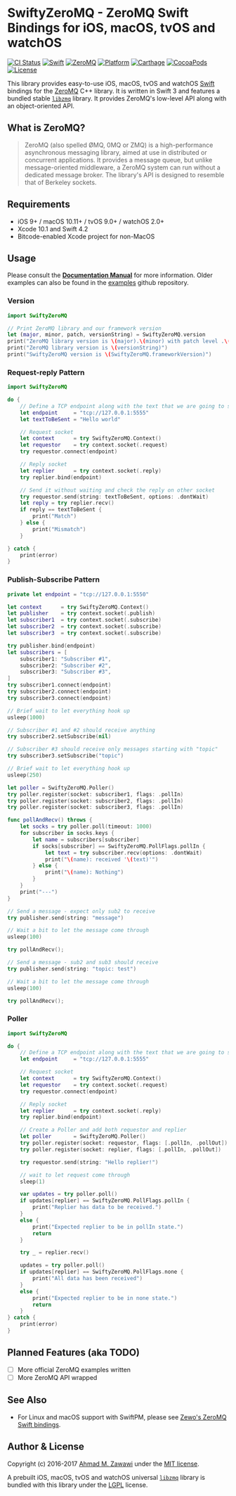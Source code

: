 # SwiftyZeroMQ - ZeroMQ Swift Bindings for iOS, macOS, tvOS and watchOS

[![CI Status][travis-badge]][travis-url]
[![Swift][swift-badge]][swift-url]
[![ZeroMQ][zeromq-badge]][zeromq-url]
[![Platform][platform-badge]][platform-url]
[![Carthage][carthage-badge]][carthage-url]
[![CocoaPods][cocoapods-badge]][cocoapods-url]
[![License][mit-badge]][mit-url]

This library provides easy-to-use iOS, macOS, tvOS and watchOS
[Swift](http://swift.org) bindings for the [ZeroMQ](http://zeromq.org) C++
library. It is written in Swift 3 and features a bundled stable
[`libzmq`](https://github.com/zeromq/libzmq) library. It provides ZeroMQ's
low-level API along with an object-oriented API.

## What is ZeroMQ?

> ZeroMQ (also spelled ØMQ, 0MQ or ZMQ) is a high-performance asynchronous
> messaging library, aimed at use in distributed or concurrent applications. It
> provides a message queue, but unlike message-oriented middleware, a ZeroMQ
> system can run without a dedicated message broker. The library's API is
> designed to resemble that of Berkeley sockets.

## Requirements

- iOS 9+ / macOS 10.11+ / tvOS 9.0+ / watchOS 2.0+
- Xcode 10.1 and Swift 4.2
- Bitcode-enabled Xcode project for non-MacOS

## Usage

Please consult the [**Documentation Manual**](Documentation/Manual.md) for more
information. Older examples can also be found in the
[examples](https://github.com/azawawi/swift-zmq-examples) github repository.

### Version

```swift
import SwiftyZeroMQ

// Print ZeroMQ library and our framework version
let (major, minor, patch, versionString) = SwiftyZeroMQ.version
print("ZeroMQ library version is \(major).\(minor) with patch level .\(patch)")
print("ZeroMQ library version is \(versionString)")
print("SwiftyZeroMQ version is \(SwiftyZeroMQ.frameworkVersion)")
```

### Request-reply Pattern

```swift
import SwiftyZeroMQ

do {
    // Define a TCP endpoint along with the text that we are going to send/recv
    let endpoint     = "tcp://127.0.0.1:5555"
    let textToBeSent = "Hello world"

    // Request socket
    let context      = try SwiftyZeroMQ.Context()
    let requestor    = try context.socket(.request)
    try requestor.connect(endpoint)

    // Reply socket
    let replier      = try context.socket(.reply)
    try replier.bind(endpoint)

    // Send it without waiting and check the reply on other socket
    try requestor.send(string: textToBeSent, options: .dontWait)
    let reply = try replier.recv()
    if reply == textToBeSent {
        print("Match")
    } else {
        print("Mismatch")
    }

} catch {
    print(error)
}
```

### Publish-Subscribe Pattern

```swift
private let endpoint = "tcp://127.0.0.1:5550"

let context      = try SwiftyZeroMQ.Context()
let publisher    = try context.socket(.publish)
let subscriber1  = try context.socket(.subscribe)
let subscriber2  = try context.socket(.subscribe)
let subscriber3  = try context.socket(.subscribe)

try publisher.bind(endpoint)
let subscribers = [
    subscriber1: "Subscriber #1",
    subscriber2: "Subscriber #2",
    subscriber3: "Subscriber #3",
]
try subscriber1.connect(endpoint)
try subscriber2.connect(endpoint)
try subscriber3.connect(endpoint)

// Brief wait to let everything hook up
usleep(1000)

// Subscriber #1 and #2 should receive anything
try subscriber2.setSubscribe(nil)

// Subscriber #3 should receive only messages starting with "topic"
try subscriber3.setSubscribe("topic")

// Brief wait to let everything hook up
usleep(250)

let poller = SwiftyZeroMQ.Poller()
try poller.register(socket: subscriber1, flags: .pollIn)
try poller.register(socket: subscriber2, flags: .pollIn)
try poller.register(socket: subscriber3, flags: .pollIn)

func pollAndRecv() throws {
    let socks = try poller.poll(timeout: 1000)
    for subscriber in socks.keys {
        let name = subscribers[subscriber]
        if socks[subscriber] == SwiftyZeroMQ.PollFlags.pollIn {
            let text = try subscriber.recv(options: .dontWait)
            print("\(name): received '\(text)'")
        } else {
            print("\(name): Nothing")
        }
    }
    print("---")
}

// Send a message - expect only sub2 to receive
try publisher.send(string: "message")

// Wait a bit to let the message come through
usleep(100)

try pollAndRecv();

// Send a message - sub2 and sub3 should receive
try publisher.send(string: "topic: test")

// Wait a bit to let the message come through
usleep(100)

try pollAndRecv();
```

### Poller

```swift
import SwiftyZeroMQ

do {
    // Define a TCP endpoint along with the text that we are going to send/recv
    let endpoint     = "tcp://127.0.0.1:5555"

    // Request socket
    let context      = try SwiftyZeroMQ.Context()
    let requestor    = try context.socket(.request)
    try requestor.connect(endpoint)

    // Reply socket
    let replier      = try context.socket(.reply)
    try replier.bind(endpoint)

    // Create a Poller and add both requestor and replier
    let poller       = SwiftyZeroMQ.Poller()
    try poller.register(socket: requestor, flags: [.pollIn, .pollOut])
    try poller.register(socket: replier, flags: [.pollIn, .pollOut])

    try requestor.send(string: "Hello replier!")

    // wait to let request come through
    sleep(1)

    var updates = try poller.poll()
    if updates[replier] == SwiftyZeroMQ.PollFlags.pollIn {
        print("Replier has data to be received.")
    }
    else {
        print("Expected replier to be in pollIn state.")
        return
    }

    try _ = replier.recv()

    updates = try poller.poll()
    if updates[replier] == SwiftyZeroMQ.PollFlags.none {
        print("All data has been received")
    }
    else {
        print("Expected replier to be in none state.")
        return
    }
} catch {
    print(error)
}
```

## Planned Features (aka TODO)

- [ ] More official ZeroMQ examples written
- [ ] More ZeroMQ API wrapped

## See Also

- For Linux and macOS support with SwiftPM, please see [Zewo's ZeroMQ Swift bindings](https://github.com/ZewoGraveyard/ZeroMQ).

## Author & License

Copyright (c) 2016-2017 [Ahmad M. Zawawi](https://github.com/azawawi) under the
[MIT license](LICENSE).

A prebuilt iOS, macOS, tvOS and watchOS universal
[`libzmq`](https://github.com/zeromq/libzmq) library is bundled with this
library under the [LGPL](https://github.com/zeromq/libzmq#license) license.

[travis-badge]: https://travis-ci.com/Pooppap/SwiftyZeroMQ.svg?branch=master
[travis-url]: https://travis-ci.com/Pooppap/SwiftyZeroMQ

[swift-badge]: https://img.shields.io/badge/Swift-4.2-orange.svg?style=flat
[swift-url]: https://swift.org

[zeromq-badge]: https://img.shields.io/badge/ZeroMQ-4.2.1-blue.svg?style=flat
[zeromq-url]: https://zeromq.org

[platform-badge]: https://img.shields.io/badge/Platforms-iOS%20|%20macOS%20|%20tvOS%20|%20watchOS-blue.svg?style=flat
[platform-url]: http://cocoadocs.org/docsets/SwiftyZeroMQ

[carthage-badge]: https://img.shields.io/badge/Carthage-compatible-4BC51D.svg?style=flat
[carthage-url]: https://github.com/Carthage/Carthage

[cocoapods-badge]: https://img.shields.io/cocoapods/v/SwiftyZeroMQ.svg
[cocoapods-url]: https://cocoapods.org/?q=swiftyzeromq

[mit-badge]: https://img.shields.io/badge/License-MIT-blue.svg?style=flat
[mit-url]: https://tldrlegal.com/license/mit-license
